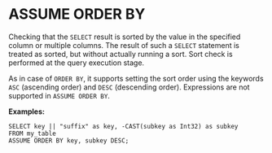 # ASSUME ORDER BY

Checking that the `SELECT` result is sorted by the value in the specified column or multiple columns. The result of such a `SELECT` statement is treated as sorted, but without actually running a sort. Sort check is performed at the query execution stage.

As in case of `ORDER BY`, it supports setting the sort order using the keywords `ASC` (ascending order) and `DESC` (descending order). Expressions are not supported in `ASSUME ORDER BY`.

**Examples:**

```yql
SELECT key || "suffix" as key, -CAST(subkey as Int32) as subkey
FROM my_table
ASSUME ORDER BY key, subkey DESC;
```

